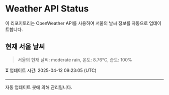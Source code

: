 
# Weather API Status

이 리포지토리는 OpenWeather API를 사용하여 서울의 날씨 정보를 자동으로 업데이트합니다.

## 현재 서울 날씨
> 서울의 현재 날씨: moderate rain, 온도: 8.76°C, 습도: 100%

⏳ 업데이트 시간: 2025-04-12 09:23:05 (UTC)

---
자동 업데이트 봇에 의해 관리됩니다.
